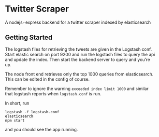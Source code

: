 # Twitter Scraper
A nodejs+express backend for a twitter scraper indexed by elasticsearch

## Getting Started

The logstash files for retrieving the tweets are given in the Logstash conf. Start elastic search on port 9200 and run the logstash files to query the api and update the index. Then start the backend server to query and you're up.

The node front end retrieves only the top 1000 queries from elasticsearch. This can be edited in the config of course.

Remember to ignore the warning `exceeded index limit 1000` and similar that logstash reports when `logstash.conf` is run.

In short, run
```
logstash -f logstash.conf
elasticsearch
npm start
```
and you should see the app running.
